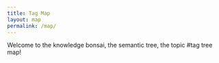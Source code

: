 ```yaml
---
title: Tag Map
layout: map
permalink: /map/
---
```


Welcome to the knowledge bonsai, the semantic tree, the topic #tag tree map!

